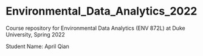 # Environmental_Data_Analytics_2022

Course repository for Environmental Data Analytics (ENV 872L) at Duke University, Spring 2022

Student Name: April Qian